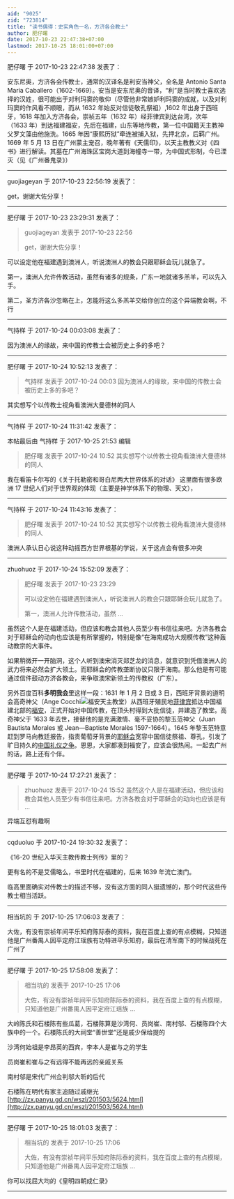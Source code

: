 ```yaml
---
aid: "9025"
zid: "723814"
title: "读书偶得：史实角色一名，方济各会教士"
author: 肥仔曙
date: 2017-10-23 22:47:38+07:00
lastmod: 2017-10-25 18:01:00+07:00
---
```


肥仔曙 于 2017-10-23 22:47:38 发表了：

安东尼奥，方济各会传教士，通常的汉译名是利安当神父，全名是 Antonio Santa Maria Caballero（1602-1669）。安当是安东尼奥的音译，“利”是当时教士喜欢选择的汉姓，很可能出于对利玛窦的敬仰（尽管他非常嫉妒利玛窦的成就，以及对利玛窦的作风看不顺眼，而从 1632 年始反对信徒敬孔祭祖）,1602 年出身于西班牙，1618 年加入方济各会，崇祯五年（1632 年）经菲律宾到达台湾，次年（1633 年）到达福建福安，先后在福建，山东等地传教，第一位中国籍天主教神父罗文藻由他施洗。1665 年因“康熙历狱”牵连被捕入狱，先押北京，后羁广州。1669 年 5 月 13 日在广州蒙主宠召，晚年著有《天儒印》，以天主教教义对《四书》进行解读。其墓在广州海珠区宝岗大道到海幢寺一带，为中国式形制，今已湮灭（见《广州番鬼录》）

---

guojiageyan 于 2017-10-23 22:56:19 发表了：

get，谢谢大佐分享！

---

肥仔曙 于 2017-10-23 23:29:31 发表了：

> guojiageyan 发表于 2017-10-23 22:56
>
> get，谢谢大佐分享！

可以设定他在福建遇到澳洲人，听说澳洲人的教会只跟耶稣会玩儿就急了。

第一，澳洲人允许传教活动，虽然有诸多的规条，广东一地就诸多羔羊，可以先入手。

第二，圣方济各沙忽略在上，怎能将这么多羔羊交给你创立的这个异端教会啊，不行

---

气持样 于 2017-10-24 00:03:08 发表了：

因为澳洲人的缘故，来中国的传教士会被历史上多的多吧？

---

肥仔曙 于 2017-10-24 10:52:13 发表了：

> 气持样 发表于 2017-10-24 00:03 因为澳洲人的缘故，来中国的传教士会被历史上多的多吧？

其实想写个以传教士视角看澳洲大曼德林的同人

---

气持样 于 2017-10-24 11:31:42 发表了：

本帖最后由 气持样 于 2017-10-25 21:53 编辑

> 肥仔曙 发表于 2017-10-24 10:52 其实想写个以传教士视角看澳洲大曼德林的同人

我在看笛卡尔写的《关于托勒密和哥白尼两大世界体系的对话》 这里面有很多欧洲 17 世纪人们对于世界观的体现（主要是神学体系下的物理、天文），

---

气持样 于 2017-10-24 11:43:16 发表了：

> 肥仔曙 发表于 2017-10-24 10:52 其实想写个以传教士视角看澳洲大曼德林的同人

澳洲人承认日心说这种动摇西方世界根基的学说，关于这点会有很多冲突

---

zhuohuoz 于 2017-10-24 15:52:09 发表了：

> 肥仔曙 发表于 2017-10-23 23:29
>
> 可以设定他在福建遇到澳洲人，听说澳洲人的教会只跟耶稣会玩儿就急了。
>
> 第一，澳洲人允许传教活动，虽然 ...

虽然这个人是在福建活动，但应该和教会其他人员至少有书信往来吧。方济各教会对于耶稣会的动向也应该是有所掌握的，特别是像“在海南成功大规模传教”这种轰动教宗的大事件。

如果稍微开一开脑洞，这个人听到澳宋消灭郑芝龙的消息，就意识到凭借澳洲人的武力将来必然会扩大领土。而耶稣会的传教垄断协议只限于海南。那么他是有可能通过信件鼓动方济各教会，来争取澳宋新领土的传教权（广东）。

另外百度百科**多明我会**里这样一段：1631 年 1 月 2 日或 3 日，西班牙背景的道明会高奇神父（Ange Cocchi[![](https://gss0.bdstatic.com/-4o3dSag_xI4khGkpoWK1HF6hhy/baike/s%3D220/sign=5f04b272f636afc30a0c38678318eb85/0bd162d9f2d3572c4d94636e8b13632762d0c30a.jpg)](https://baike.baidu.com/pic/%E5%A4%9A%E6%98%8E%E6%88%91%E4%BC%9A/1182799/0/0bd162d9f2d3572c4d94636e8b13632762d0c30a?fr=lemma&ct=single)福安天主教堂）从西班牙殖民地[菲律宾](https://baike.baidu.com/item/%E8%8F%B2%E5%BE%8B%E5%AE%BE)抵达中国福建北部的[福安](https://baike.baidu.com/item/%E7%A6%8F%E5%AE%89)，正式开始对中国传教，在顶头村得到大批信徒，并建造了教堂。高奇神父于 1633 年去世，接替他的是充满激情、毫不妥协的黎玉范神父（Juan Bautista Morales 或 Jean—Baptiste Moralès 1597-1664）。1645 年黎玉范特意赶到罗马向教廷报告，指责葡萄牙背景的[耶稣会](https://baike.baidu.com/item/%E8%80%B6%E7%A8%A3%E4%BC%9A)宽容中国信徒祭祖、尊孔，引发了旷日持久的[中国礼仪之争](https://baike.baidu.com/item/%E4%B8%AD%E5%9B%BD%E7%A4%BC%E4%BB%AA%E4%B9%8B%E4%BA%89)。恩恩，大家都凑到福安了，应该会很热闹。一起去广州的话，路上还有个伴。

---

肥仔曙 于 2017-10-24 17:27:21 发表了：

> zhuohuoz 发表于 2017-10-24 15:52 虽然这个人是在福建活动，但应该和教会其他人员至少有书信往来吧。方济各教会对于耶稣会的动向也应该是有 ...

异端互怼有趣啊

---

cqduoluo 于 2017-10-24 19:30:32 发表了：

《16-20 世纪入华天主教传教士列传》里的？

更有名的不是艾儒略么，书里时代在福建的，后来 1639 年流亡澳门。

临高里面确实对传教士的描述不够，没有这方面的同人挺遗憾的，那个时代这些传教士相当活跃。

---

相当坑的 于 2017-10-25 17:06:03 发表了：

大佐，有没有崇祯年间平乐知府陈际泰的资料，我在百度上查的有点模糊，只知道他是广州番禺人因平定府江瑶族有功特进平乐知府，最后在清军南下的时候战死在广州了

---

肥仔曙 于 2017-10-25 17:58:08 发表了：

> 相当坑的 发表于 2017-10-25 17:06
>
> 大佐，有没有崇祯年间平乐知府陈际泰的资料，我在百度上查的有点模糊，只知道他是广州番禺人因平定府江瑶族 ...

大岭陈氏和石楼陈有些瓜葛，石楼陈算是沙湾何、员岗崔、南村邬、石楼陈四个大族中的一个。石楼陈氏的大祠堂“善世堂”还是戚少保给提的

沙湾何始祖是李昂英的西宾，李本人是崔与之的学生

员岗崔和崔与之有远得不能再远的亲戚关系

南村邬是宋代广州佥判邬大昕的后代

石楼陈在明代有家主追随过戚继光[http://zx.panyu.gd.cn/wszl/201503/5624.html](http://zx.panyu.gd.cn/wszl/201503/5624.html)

---

肥仔曙 于 2017-10-25 18:01:03 发表了：

> 相当坑的 发表于 2017-10-25 17:06
>
> 大佐，有没有崇祯年间平乐知府陈际泰的资料，我在百度上查的有点模糊，只知道他是广州番禺人因平定府江瑶族 ...

你可以找屈大均的《皇明四朝成仁录》

---
